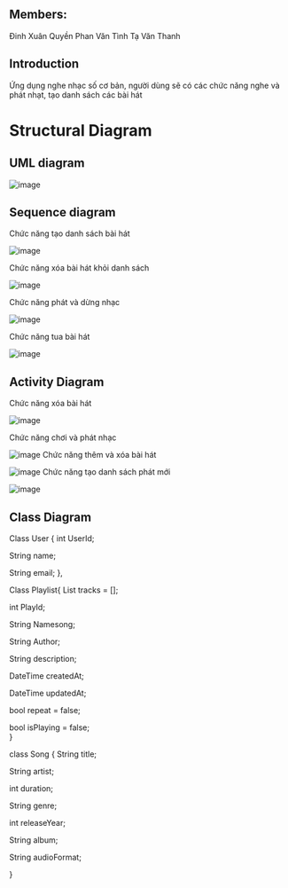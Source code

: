 
## Members:
Đinh Xuân Quyền
Phan Văn Tình
Tạ Văn Thanh
## Introduction
Ứng dụng nghe nhạc số cơ bản, người dùng sẽ có các chức năng nghe và phát nhạt, tạo danh sách các bài hát  
# Structural Diagram
## UML diagram 
![image](https://github.com/user-attachments/assets/e0fc8ef5-aadf-42d5-80b5-761dd3621475)
## Sequence diagram
Chức năng tạo danh sách bài hát

![image](https://github.com/user-attachments/assets/0c4677fa-786f-4ff5-a097-576af32c291b)

Chức năng xóa bài hát khỏi danh sách 

![image](https://github.com/user-attachments/assets/c2fff65b-c83a-4296-8155-0816f8612886)

Chức năng phát và dừng nhạc

![image](https://github.com/user-attachments/assets/4743ffc2-70cc-4391-b5e9-0d8e642d5535)

Chức năng tua bài hát

![image](https://github.com/user-attachments/assets/76ec0265-ceb4-49a1-b016-9dd28dff1cba)



## Activity Diagram
Chức năng xóa bài hát

![image](https://github.com/user-attachments/assets/8c95d73e-b64b-4a24-96b1-b9357b2ea162)

Chức năng chơi và phát nhạc 

![image](https://github.com/user-attachments/assets/b694f21f-3f4e-4fec-b9f5-fe6085938f46)
Chức năng thêm và xóa bài hát 

![image](https://github.com/user-attachments/assets/978f7385-49ed-49a2-9c4d-a3ab1b5686ea)
Chức năng tạo danh sách phát mới

![image](https://github.com/user-attachments/assets/366417d8-5419-4657-9e27-475eb8afbb62)




## Class Diagram

Class User {
  int UserId;
  
  String name;
  
  String email;
},


Class Playlist{
  List<Track> tracks = []; 
  
  int PlayId;
  
  String Namesong;
  
  String Author;
  
  String description;
  
  DateTime createdAt;
  
  DateTime updatedAt;      
  
  bool repeat = false;   
  
  bool isPlaying = false;         
}


class Song {
  String title;         
  
  String artist;   
  
  int duration;    
  
  String genre;    
  
  int releaseYear;   
  
  String album;        
  
  String audioFormat;  
  
  }
